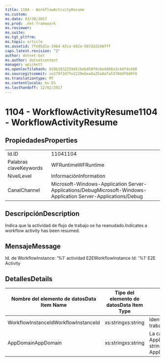 ```yaml
---
title: 1104 - WorkflowActivityResume
ms.custom: 
ms.date: 03/30/2017
ms.prod: .net-framework
ms.reviewer: 
ms.suite: 
ms.tgt_pltfrm: 
ms.topic: article
ms.assetid: 7fe95d1e-34bd-43ca-b92e-587d2d248fff
caps.latest.revision: "2"
author: dotnet-bot
ms.author: dotnetcontent
manager: wpickett
ms.openlocfilehash: 029b1832259451beb458f8cbed4b0a3c44fdc490
ms.sourcegitcommit: ce279f2d7fe2220e6ea0a25a8a7a5370ddf8d9f0
ms.translationtype: MT
ms.contentlocale: es-ES
ms.lasthandoff: 12/02/2017
---
```

# <a name="1104---workflowactivityresume"></a><span data-ttu-id="620f5-102">1104 - WorkflowActivityResume</span><span class="sxs-lookup"><span data-stu-id="620f5-102">1104 - WorkflowActivityResume</span></span>
## <a name="properties"></a><span data-ttu-id="620f5-103">Propiedades</span><span class="sxs-lookup"><span data-stu-id="620f5-103">Properties</span></span>  
  
|||  
|-|-|  
|<span data-ttu-id="620f5-104">Id.</span><span class="sxs-lookup"><span data-stu-id="620f5-104">ID</span></span>|<span data-ttu-id="620f5-105">1104</span><span class="sxs-lookup"><span data-stu-id="620f5-105">1104</span></span>|  
|<span data-ttu-id="620f5-106">Palabras clave</span><span class="sxs-lookup"><span data-stu-id="620f5-106">Keywords</span></span>|<span data-ttu-id="620f5-107">WFRuntime</span><span class="sxs-lookup"><span data-stu-id="620f5-107">WFRuntime</span></span>|  
|<span data-ttu-id="620f5-108">Nivel</span><span class="sxs-lookup"><span data-stu-id="620f5-108">Level</span></span>|<span data-ttu-id="620f5-109">Información</span><span class="sxs-lookup"><span data-stu-id="620f5-109">Information</span></span>|  
|<span data-ttu-id="620f5-110">Canal</span><span class="sxs-lookup"><span data-stu-id="620f5-110">Channel</span></span>|<span data-ttu-id="620f5-111">Microsoft-Windows-Application Server-Applications/Debug</span><span class="sxs-lookup"><span data-stu-id="620f5-111">Microsoft-Windows-Application Server-Applications/Debug</span></span>|  
  
## <a name="description"></a><span data-ttu-id="620f5-112">Descripción</span><span class="sxs-lookup"><span data-stu-id="620f5-112">Description</span></span>  
 <span data-ttu-id="620f5-113">Indica que la actividad de flujo de trabajo se ha reanudado.</span><span class="sxs-lookup"><span data-stu-id="620f5-113">Indicates a workflow activity has been resumed.</span></span>  
  
## <a name="message"></a><span data-ttu-id="620f5-114">Mensaje</span><span class="sxs-lookup"><span data-stu-id="620f5-114">Message</span></span>  
 <span data-ttu-id="620f5-115">Id. de WorkflowInstance: '%1' actividad E2E</span><span class="sxs-lookup"><span data-stu-id="620f5-115">WorkflowInstance Id: '%1' E2E Activity</span></span>  
  
## <a name="details"></a><span data-ttu-id="620f5-116">Detalles</span><span class="sxs-lookup"><span data-stu-id="620f5-116">Details</span></span>  
  
|<span data-ttu-id="620f5-117">Nombre del elemento de datos</span><span class="sxs-lookup"><span data-stu-id="620f5-117">Data Item Name</span></span>|<span data-ttu-id="620f5-118">Tipo del elemento de datos</span><span class="sxs-lookup"><span data-stu-id="620f5-118">Data Item Type</span></span>|<span data-ttu-id="620f5-119">Descripción</span><span class="sxs-lookup"><span data-stu-id="620f5-119">Description</span></span>|  
|--------------------|--------------------|-----------------|  
|<span data-ttu-id="620f5-120">WorkflowInstanceId</span><span class="sxs-lookup"><span data-stu-id="620f5-120">WorkflowInstanceId</span></span>|<span data-ttu-id="620f5-121">xs:string</span><span class="sxs-lookup"><span data-stu-id="620f5-121">xs:string</span></span>|<span data-ttu-id="620f5-122">Identificación de instancia del flujo de trabajo.</span><span class="sxs-lookup"><span data-stu-id="620f5-122">The workflow instance id.</span></span>|  
|<span data-ttu-id="620f5-123">AppDomain</span><span class="sxs-lookup"><span data-stu-id="620f5-123">AppDomain</span></span>|<span data-ttu-id="620f5-124">xs:string</span><span class="sxs-lookup"><span data-stu-id="620f5-124">xs:string</span></span>|<span data-ttu-id="620f5-125">La cadena devuelta por AppDomain.CurrentDomain.FriendlyName.</span><span class="sxs-lookup"><span data-stu-id="620f5-125">The string returned by AppDomain.CurrentDomain.FriendlyName.</span></span>|
